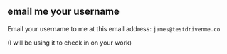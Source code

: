 ##  email me your username

Email your username to me at this email address:
```james@testdrivenme.co```

(I will be using it to check in on your work)